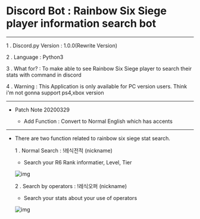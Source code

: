 Discord Bot : Rainbow Six Siege player information search bot
===
***
1 . Discord.py Version : 1.0.0(Rewrite Version)

2 . Language : Python3

3 . What for? : To make able to see Rainbow Six Siege player to search their stats with command in discord

4 . Warning  : This Application is only available for PC version users. Think i'm not gonna support ps4,xbox version
***
  - Patch Note 20200329
    
    - Add Function : Convert to Normal English which has accents
***

  - There are two function related to rainbow six siege stat search.
  
    1 . Normal Search : !레식전적 (nickname)
    
      - Search your R6 Rank informatier, Level, Tier
      
      ![img](https://scontent-ssn1-1.xx.fbcdn.net/v/t1.0-9/90991107_1162968950713003_4885849745324507136_n.jpg?_nc_cat=106&_nc_sid=8024bb&_nc_ohc=zkM4Q5jUqT8AX-BmTzE&_nc_ht=scontent-ssn1-1.xx&oh=7dc436cf7a5b8b73a45f59c7645d50e9&oe=5EA343D0)
    
    2 . Search by operators : !레식오퍼 (nickname)
    
      - Search your stats about your use of operators
      
       ![img](https://scontent-ssn1-1.xx.fbcdn.net/v/t1.0-9/90988350_1164018177274747_6098653054066753536_n.jpg?_nc_cat=103&_nc_sid=8024bb&_nc_ohc=hczVCxcq3b0AX8Hzq2d&_nc_ht=scontent-ssn1-1.xx&oh=bdbd90cd1658e2a04bf09c1bfc205527&oe=5EA46B55)

